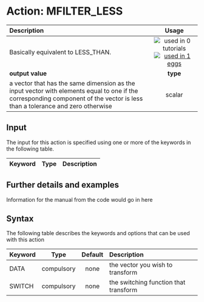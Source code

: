 # Action: MFILTER_LESS

| Description    | Usage |
|:--------|:--------:|
| Basically equivalent to LESS_THAN. | ![used in 0 tutorials](https://img.shields.io/badge/tutorials-0-red.svg)[![used in 1 eggs](https://img.shields.io/badge/nest-1-green.svg)](https://www.plumed-nest.org/browse.html?search=MFILTER_LESS)|
 | **output value** | **type** |
| a vector that has the same dimension as the input vector with elements equal to one if the corresponding component of the vector is less than a tolerance and zero otherwise | scalar |

## Input

The input for this action is specified using one or more of the keywords in the following table.

| Keyword |  Type | Description |
|:--------|:------:|:-----------|


## Further details and examples 
Information for the manual from the code would go in here 
## Syntax 
The following table describes the keywords and options that can be used with this action 

| Keyword | Type | Default | Description |
|:-------|:----:|:-------:|:-----------|
| DATA | compulsory | none | the vector you wish to transform |
| SWITCH | compulsory | none | the switching function that transform |
